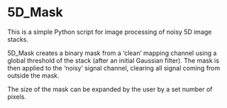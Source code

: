 # 5D_Mask

This is a simple Python script for image processing of noisy 5D image stacks. 

5D_Mask creates a binary mask from a ‘clean’ mapping channel using a global threshold of the stack (after an initial Gaussian filter). The mask is then applied to the ‘noisy’ signal channel, clearing all signal coming from outside the mask. 

The size of the mask can be expanded by the user by a set number of pixels.
